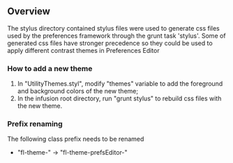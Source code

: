 ## Overview ##

The stylus directory contained stylus files were used to generate css files used by the preferences framework through the grunt task 'stylus'. Some of generated css files have stronger precedence so they could be used to apply different contrast themes in Preferences Editor

### How to add a new theme ###
1. In "UtilityThemes.styl", modify "themes" variable to add the foreground and background colors of the new theme;
2. In the infusion root directory, run "grunt stylus" to rebuild css files with the new theme.

### Prefix renaming ###

The following class prefix needs to be renamed

- "fl-theme-" -> "fl-theme-prefsEditor-"

